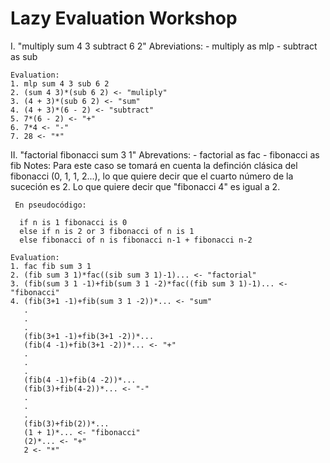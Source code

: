 # Lazy Evaluation Workshop

I. "multiply sum 4 3 subtract 6 2"
	Abreviations:
	- multiply as mlp
	- subtract as sub

	Evaluation:
	1. mlp sum 4 3 sub 6 2
	2. (sum 4 3)*(sub 6 2) <- "muliply"
	3. (4 + 3)*(sub 6 2) <- "sum"
	4. (4 + 3)*(6 - 2) <- "subtract"
	5. 7*(6 - 2) <- "+"
	6. 7*4 <- "-"
	7. 28 <- "*"

II. "factorial fibonacci sum 3 1"
	Abrevations:
	- factorial as fac
	- fibonacci as fib
	Notes:
	 Para este caso se tomará en cuenta la definción clásica del fibonacci (0, 1, 1, 2...),
	 lo que quiere decir que el cuarto número de la suceción es 2. Lo que quiere decir que "fibonacci 4" es igual a 2.

	 En pseudocódigo: 

	  if n is 1 fibonacci is 0
	  else if n is 2 or 3 fibonacci of n is 1
	  else fibonacci of n is fibonacci n-1 + fibonacci n-2

	Evaluation:
	1. fac fib sum 3 1
	2. (fib sum 3 1)*fac((sib sum 3 1)-1)... <- "factorial"
	3. (fib(sum 3 1 -1)+fib(sum 3 1 -2)*fac((fib sum 3 1)-1)... <- "fibonacci"
	4. (fib(3+1 -1)+fib(sum 3 1 -2))*... <- "sum"
	   .
	   .
	   .
	   (fib(3+1 -1)+fib(3+1 -2))*...
	   (fib(4 -1)+fib(3+1 -2))*... <- "+"
	   .
	   .
	   .
	   (fib(4 -1)+fib(4 -2))*...
	   (fib(3)+fib(4-2))*... <- "-"
	   .
	   . 	     
	   .
	   (fib(3)+fib(2))*...
	   (1 + 1)*... <- "fibonacci"
	   (2)*... <- "+"
	   2 <- "*"